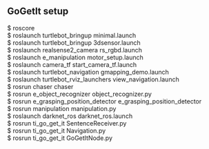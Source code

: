 ## GoGetIt setup
$ roscore  
$ roslaunch turtlebot_bringup minimal.launch  
$ roslaunch turtlebot_bringup 3dsensor.launch  
$ roslaunch realsense2_camera rs_rgbd.launch   
$ roslaunch e_manipulation motor_setup.launch  
$ roslaunch camera_tf start_camera_tf.launch  
$ roslaunch turtlebot_navigation gmapping_demo.launch  
$ roslaunch turtlebot_rviz_launchers view_navigation.launch  
$ rosrun chaser chaser  
$ rosrun e_object_recognizer object_recognizer.py  
$ rosrun e_grasping_position_detector e_grasping_position_detector  
$ rosrun manipulation manipulation.py  
$ roslaunch darknet_ros darknet_ros.launch  
$ rosrun ti_go_get_it SentenceReceiver.py  
$ rosrun ti_go_get_it Navigation.py  
$ rosrun ti_go_get_it GoGetItNode.py  
